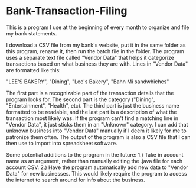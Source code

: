 # Bank-Transaction-Filing
This is a program I use at the beginning of every month to organize and file my bank statements.

I download a CSV file from my bank's website, put it in the same folder as this program, rename it, then run the batch file in the folder. The program uses a separate text file called "Vendor Data" that helps it categorize transactions based on what business they are with. Lines in "Vendor Data" are formatted like this:

"LEE'S BAKERY", "Dining", "Lee's Bakery", "Bahn Mi sandwhiches"

The first part is a recognizable part of the transaction details that the program looks for. The second part is the category ("Dining", "Entertainment", "Health", etc). The third part is just the business name formatted to be readable, and the last part is a description of what the transaction most likely was. If the program can't find a matching line in "Vendor Data", it just sticks them in an "Unknown" category. I can add that unknown business into "Vendor Data" manually if I deem it likely for me to patronize them often. The output of the program is also a CSV file that I can then use to import into spreadsheet software.

Some potential additions to the program in the future:
1.) Take in account name as an argument, rather than manually editing the .java file for each account CSV.
2.) Have the program automatically add new data to "Vendor Data" for new businesses. This would likely require the program to access the internet to search around for info about the business.
